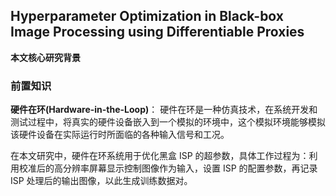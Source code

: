 ## Hyperparameter Optimization in Black-box Image Processing using Differentiable Proxies

**本文核心研究背景**





### 前置知识
**硬件在环(Hardware-in-the-Loop)**：
硬件在环是一种仿真技术，在系统开发和测试过程中，将真实的硬件设备嵌入到一个模拟的环境中，这个模拟环境能够模拟该硬件设备在实际运行时所面临的各种输入信号和工况。

在本文研究中，硬件在环系统用于优化黑盒 ISP 的超参数，具体工作过程为：利用校准后的高分辨率屏幕显示控制图像作为输入，设置 ISP 的配置参数，再记录 ISP 处理后的输出图像，以此生成训练数据对。